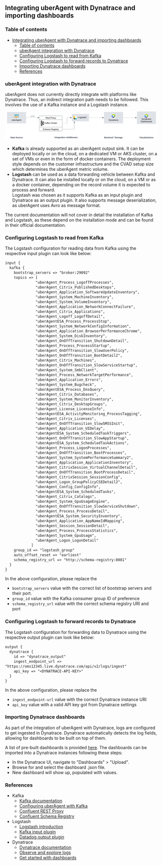 
## Integrating uberAgent with Dynatrace and importing dashboards

### Table of contents
- [Integrating uberAgent with Dynatrace and importing dashboards](#integrating-uberagent-with-dynatrace-and-importing-dashboards)
  - [Table of contents](#table-of-contents)
  - [uberAgent integration with Dynatrace](#uberagent-integration-with-dynatrace)
  - [Configuring Logstash to read from Kafka](#configuring-logstash-to-read-from-kafka)
  - [Configuring Logstash to forward records to Dynatrace](#configuring-logstash-to-forward-records-to-dynatrace)
  - [Importing Dynatrace dashboards](#importing-dynatrace-dashboards)
  - [References](#references)


### uberAgent integration with Dynatrace

uberAgent does not currently directly integrate with platforms like Dynatrace. Thus, an indirect integration path needs to be followed. This involves the use of a Kafka instance and a Logstash instance.

![image](img/uberagent-dynatrace-integration.png)

- **Kafka** is already supported as an uberAgent output sink. It can be deployed locally or on the cloud, on a dedicated VM or AKS cluster, on a set of VMs or even in the form of docker containers. The deployment style depends on the customer infrastructure and the CVAD setup size which determines the uberAgent metric volume.
- **Logstash** can be used as a data forwarding vehicle between Kafka and Dynatrace. It can also be installed locally or on the cloud, on a VM or as a docker container, depending on the record volume it is expected to process and forward.   
Logstash was chosen as it supports Kafka as an input plugin and Dynatrace as an output plugin. It also supports message deserialization, as uberAgent uses Avro as message format.

The current documentation will not cover in detail the installation of Kafka and Logstash, as these depend on the installation mode and can be found in their official documentation.

### Configuring Logstash to read from Kafka
The Logstash configuration for reading data from Kafka using the respective input plugin can look like below:

```
input {
  kafka {
    bootstrap_servers => "broker:29092"
    topics => [
              "uberAgent_Process_LogoffProcesses",
              "uberAgent_Citrix_PublishedDesktops",
              "uberAgent_Application_SoftwareUpdateInventory",
              "uberAgent_System_MachineInventory",
              "uberAgent_System_VolumeInventory",
              "uberAgent_Application_NetworkConnectFailure",
              "uberAgent_Citrix_Applications",
              "uberAgent_Logoff_LogoffDetail",
              "uberAgentESA_Process_ProcessStop",
              "uberAgent_System_NetworkConfigInformation",
              "uberAgent_Application_BrowserPerformanceChrome",
              "uberAgent_System_DiskInventory",
              "uberAgent_OnOffTransition_ShutdownDetail",
              "uberAgent_Process_ProcessStartup",
              "uberAgent_OnOffTransition_SlowUserPolicy",
              "uberAgent_OnOffTransition_BootDetail2",
              "uberAgent_Citrix_Machines",
              "uberAgent_OnOffTransition_SlowServiceStartup",
              "uberAgent_System_SmbClient",
              "uberAgent_Process_NetworkTargetPerformance",
              "uberAgent_Application_Errors",
              "uberAgent_System_Bugcheck",
              "uberAgentESA_Process_DnsQuery",
              "uberAgent_Citrix_Databases",
              "uberAgent_System_MonitorInventory",
              "uberAgent_Citrix_DesktopGroups",
              "uberAgent_License_LicenseInfo",
              "uberAgentESA_ActivityMonitoring_ProcessTagging",
              "uberAgent_Citrix_Licenses",
              "uberAgent_OnOffTransition_SlowSMSSInit",
              "uberAgent_Application_UIDelay",
              "uberAgentESA_System_ScheduledTaskTriggers",
              "uberAgent_OnOffTransition_SlowAppStartup",
              "uberAgentESA_System_ScheduledTaskActions",
              "uberAgent_Process_LogonProcesses",
              "uberAgent_OnOffTransition_BootProcesses",
              "uberAgent_System_SystemPerformanceSummary2",
              "uberAgent_Application_ApplicationInventory",
              "uberAgent_CitrixSession_VirtualChannelDetail",
              "uberAgent_OnOffTransition_BootProcessDetail",
              "uberAgent_CitrixSession_SessionConfig",
              "uberAgent_Logon_GroupPolicyCSEDetail2",
              "uberAgent_Config_ConfigInfo",
              "uberAgentESA_System_ScheduledTasks",
              "uberAgent_Citrix_Catalogs",
              "uberAgent_System_GpuUsageEngine",
              "uberAgent_OnOffTransition_SlowServiceShutdown",
              "uberAgent_Process_ProcessDetail",
              "uberAgentESA_System_SecurityInventory",
              "uberAgent_Application_AppNameIdMapping",
              "uberAgent_Session_SessionDetail",
              "uberAgent_Process_ProcessStatistics",
              "uberAgent_System_GpuUsage",
              "uberAgent_Logon_LogonDetail"
            ]
    group_id => "logstash_group"
    auto_offset_reset => "earliest"
    schema_registry_url => "http://schema-registry:8081"
  }
}
```
In the above configuration, please replace the 
 - `bootstrap_servers` value with the correct list of bootstrap servers and their port.
 - `group_id` value with the Kafka consumer group ID of preference
 - `schema_registry_url` value with the correct schema registry URI and port

### Configuring Logstash to forward records to Dynatrace
The Logstash configuration for forwarding data to Dynatrace  using the respective output plugin can look like below:

```
output {
  dynatrace {
    id => "dynatrace_output"
    ingest_endpoint_url => "https://oms12345.live.dynatrace.com/api/v2/logs/ingest"
    api_key => "<DYNATRACE-API-KEY>"
  }
}
```
In the above configuration, please replace the 
 - `ingest_endpoint-url` value with the correct Dynatrace instance URI
 - `api_key` value with a valid API key got from Dynatrace settings


### Importing Dynatrace dashboards
As part of the integration of uberAgent with Dynatrace, logs are configured to get ingested in Dynatrace.
Dynatrace automatically detects the log fields, allowing for dashboards to be built on top of them.

A list of pre-built dashboards is provided [here](dashboards).
The dashboards can be imported into a Dynatrace instances following these steps:
* In the Dynatrace UI, navigate to "Dashboards" > "Upload".
* Browse for and select the dashboard .json file.
* New dashboard will show up, populated with values.


### References

 - Kafka
	 - [Kafka documentation](https://kafka.apache.org/documentation/)
	 - [Configuring uberAgent with Kafka](https://docs.citrix.com/en-us/uberagent/current-release/installation/backend/configuring-apache-kafka-confluent-rest-proxy)
	 - [Confluent REST Proxy](https://docs.confluent.io/platform/current/kafka-rest/index.html)
	 - [Confluent Schema Registry](https://docs.confluent.io/platform/current/schema-registry/index.html)
 - Logstash
	 - [Logstash introduction](https://www.elastic.co/guide/en/logstash/current/introduction.html)
	 - [Kafka input plugin](https://www.elastic.co/guide/en/logstash/current/plugins-inputs-kafka.html)
	 - [Datadog output plugin](https://www.elastic.co/guide/en/logstash/current/plugins-outputs-datadog.html)
- Dynatrace
  - [Dynatrace documentation](https://docs.dynatrace.com/docs)  
  - [Observe and explore logs](https://docs.dynatrace.com/docs/observe-and-explore/logs)  
  - [Get started with dashboards](https://docs.dynatrace.com/docs/observe-and-explore/dashboards-and-notebooks/dashboards-new)
